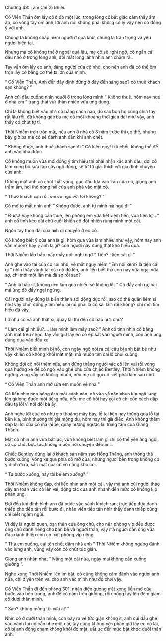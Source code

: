 




Chương 48: Làm Cái Gì Nhiều


Cố Viễn Thần ôm lấy cô ở đó một lúc, trong lòng cô bất giác cảm thấy ấm áp, cô vòng tay ôm anh, lời anh nói không phải không có lý vậy nên cô đồng ý với anh.

Chúng ta không chấp niệm người ở quá khứ, chúng ta trân trọng và yêu người hiện tại.

Nhưng mà cô không thể ở ngoài quá lâu, mẹ cô sẽ nghi ngờ, cô ngẩn cái đầu nhỏ ở trong lòng anh, đôi mắt long lanh nhìn anh chậm rãi.

Tay vẫn ôm lấy eo anh, dáng người của cô nhỏ, cho nên anh đã có thể ôm trọn lấy cô bằng cơ thể to lớn của mình.

“ Cố Viễn Thần, Anh đến đây định đứng ở đây đến sáng sao? có thuê khách sạn không? ”

Anh cúi đầu xuống nhìn người ở trong lòng mình “ Không thuê, hôm nay ngủ ở nhà em ” trạng thái vừa thản nhiên vừa ung dung.

Chỉ là không biết vào nhà cô bằng cách nào, dù sao bọn họ cũng chia tay rất lâu rồi, đã không gặp ba mẹ cô một khoảng thời gian dài như vậy, anh thấy có chút tự ti.

Thời Nhiễm trợn tròn mắt, nếu anh ở nhà cô 8 năm trước thì có thể, nhưng bây giờ ba mẹ cô sẽ đánh anh đến khi anh chết.

“ Không được, anh thuê khách sạn đi ” Cô kiên quyết từ chối, không thể để anh vào nhà được.

Cô không muốn vừa mới đồng ý tìm hiểu thì phải nhận xác anh đâu, đợi cô làm xong bộ sưu tập cây ngô đồng, sẽ từ từ giải thích với gia đình chuyện của anh.

Gương mặt anh có chút thất vọng, gục đầu tựa vào trán của cô, giọng anh trầm ấm, hơi thở nóng hổi của anh phả vào mặt cô.

“ Thuê khách sạn rồi, em có ngủ với tôi không? ”

Cô mở to mắt nhìn anh “ Không được, anh tự mình mà ngủ đi ”

“ Được! Vậy không cần thuê, lên phòng em vừa tiết kiệm tiền, vừa tiện lợi...” anh cố tình kéo dài chữ cuối khiến cô đột nhiên rùng mình một cái.

Ngón tay thon dài của anh di chuyển ở eo cô.

Cô không biết ý của anh là gì, hôm qua vừa làm nhiều như vậy, hôm nay anh vẫn muốn? hay ý anh là gì? còn người này đúng thật khó hiểu quá.

Thời Nhiễm lấp bấp mấp mấy môi nghi ngờ “ Tiện?...tiện cái gì ”

Anh ghé vào tai của cô nói nhỏ, vẻ mặt nguy hiểm “ Em nói xem? là tiện cái gì ” nhìn thấy vành tai của cô đỏ lên, anh liền biết thỏ con này vừa ngại vừa sợ, chỉ mới một lần mà đã sợ rồi sao?

“ Anh là bác sĩ, không nên làm quá nhiều sẽ không tốt ” Cô đẩy anh ra, hai má ửng đỏ đầy ngại ngùng.

Cái người này đúng là biến thành sói động dục rồi, sao có thể quăn liêm sỉ như vậy chứ, đồng ý tìm hiểu lại có phải là cô sai lầm rồi không? chỉ mới tìm hiểu đã vậy.

Lỡ như cô và anh thật sự quay lại thì đến cỡ nào nữa chứ?

“ Làm cái gì nhiều?.... làm mình làm mẩy sao? ” Anh cố tình nhìn cô bằng ánh mắt trêu chọc, tay vẫn giữ lấy eo cô ép sát vào người mình, còn anh ung dung dựa vào đầu xe.

Thời Nhiễm biết mình bị hố, còn ngây ngô nói ra cái câu bị anh bắt bẻ như vậy khiến cô không khỏi mất mặt, mà muốn tìm cái lỗ chui xuống.

Không đợi cô nói thêm nữa, anh đứng thẳng người vác cô lên vai rồi vòng qua hướng xe để cô ngồi vào ghế phụ của chiếc Bentley, Thời Nhiễm không ngừng vùng vẫy cô không muốn, nếu mẹ cô gọi cô biết phải làm sao chứ.

“ Cố Viễn Thần anh mở cửa em muốn về nhà ”

Cô liếc nhìn anh bằng ánh mắt cảnh cáo, cô vừa về còn chưa kịp ngã lưng lên giường được một tiếng nữa, nếu mẹ cô hỏi hay gọi cô chỉ còn cách dập đầu tạ lỗi vì nói dối bà ấy.

Anh nghe lời của cô như gió thoảng mây bay, lỗ tai bên này thủng qua lỗ tai bên kia, bình thường thì giả mộng du, hôm nay thì giả điếc. Anh không thèm đáp lại lời của cô mà lái xe, quay hướng ngược lại trung tâm của Giang Thành.

Mặt cô nhìn anh vừa bất lực, vừa không biết làm gì chỉ có thể yên ắng ngồi, cô có chút bực tức không muốn nói chuyện đến anh.

Chiếc Bentley dừng lại ở khách sạn năm sao Hồng Thăng, anh thông thả bước xuống, vòng xe qua phía cô mở cửa, nhưng người bên trong không có ý định đi ra, sắc mặt của cô vô cùng khó coi.

“ Tự bước xuống, hay tôi bế em xuống? ”

Thời Nhiễm không đáp, chỉ liếc nhìn anh một cái, vậy mà anh cúi người tháo dây an toàn vác cô lên vai, động tác của anh nhanh đến mức cô không kịp phản ứng.

Đợi đến khi định hình anh đã bước vào sảnh khách sạn, trực tiếp đưa danh thiếp cho tiếp tân rồi bước đi, nhân viên tiếp tân nhìn thấy danh thiếp cũng chỉ biết ngậm ngùi.

Vì đây là người quen, bạn thân của ông chủ, cho nên phòng vip đều được ông chủ dành riêng cho bạn bè và người thân, vậy mà người đàn ông vừa đưa danh thiếp còn có một phòng vip riêng.

“ Thả em xuống, cái tên chết dẫm nhà anh ” Thời Nhiễm không ngừng đánh vào lưng anh, vùng vẫy còn có chút tức giận.

Giọng anh nhàn nhạt “ Mắng một cái nửa, ngày mai không cần xuống giường ”.

Nghe xong Thời Nhiễm liền im bặt, cô cũng không dám đánh vào người anh nữa, chỉ ở yên trên vai cho anh vác mình như đồ chơi vậy.

Cố Viễn Thần đi đến phòng 301, nhận diện gương mặt xong liền mở cửa bước vào bên trong, anh để cô nằm trên giường, rồi chống tay lên đệm giam cô dưới thân mình.

“ Sao? không mắng tôi nữa à? ”

Nhìn cô ở dưới thân mình, còn bày ra vẻ tức giận không ít, anh cúi đầu ghé vào vành tai cô cắn nhẹ một cái, tay cũng không yên phận giữ lấy eo cô lại, cô bị anh động chạm không khỏi đỏ mặt, uất ức đến mức bật khóc dưới thân anh.




